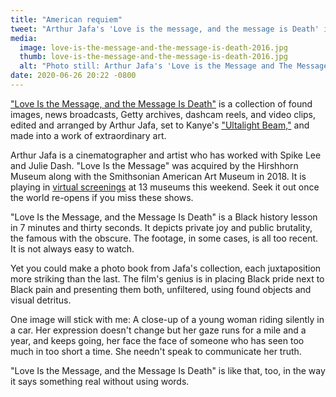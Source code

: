 ```yaml
---
title: "American requiem"
tweet: "Arthur Jafa's 'Love is the message, and the message is Death' is an extraordinary piece of video art."
media:
  image: love-is-the-message-and-the-message-is-death-2016.jpg
  thumb: love-is-the-message-and-the-message-is-death-2016.jpg
  alt: "Photo still: Arthur Jafa's 'Love is the Message and The Message is Death'"
date: 2020-06-26 20:22 -0800
---
```


["Love Is the Message, and the Message Is Death"](https://www.moca.org/program/arthur-jafa-love-is-the-message-the-message-is-death) is a collection of found images, news broadcasts, Getty archives, dashcam reels, and video clips, edited and arranged by Arthur Jafa, set to Kanye's ["Ultalight Beam,"](https://www.youtube.com/watch?v=6oHdAA3AqnE) and made into a work of extraordinary art.

Arthur Jafa is a cinematographer and artist who has worked with Spike Lee and Julie Dash. "Love Is the Message" was acquired by the Hirshhorn Museum along with the Smithsonian American Art Museum in 2018. It is playing in [virtual screenings](https://hirshhorn.si.edu/news/press-release/love-is-the-message-the-message-is-death-streamed-june-26-28/) at 13 museums this weekend. Seek it out once the world re-opens if you miss these shows.

"Love Is the Message, and the Message Is Death" is a Black history lesson in 7 minutes and thirty seconds. It depicts private joy and public brutality, the famous with the obscure. The footage, in some cases, is all too recent. It is not always easy to watch.

Yet you could make a photo book from Jafa's collection, each juxtaposition more striking than the last. The film's genius is in placing Black pride next to Black pain and presenting them both, unfiltered, using found objects and visual detritus.

One image will stick with me: A close-up of a young woman riding silently in a car. Her expression doesn't change but her gaze runs for a mile and a year, and keeps going, her face the face of someone who has seen too much in too short a time. She needn't speak to communicate her truth.

"Love Is the Message, and the Message Is Death" is like that, too, in the way it says something real without using words.
